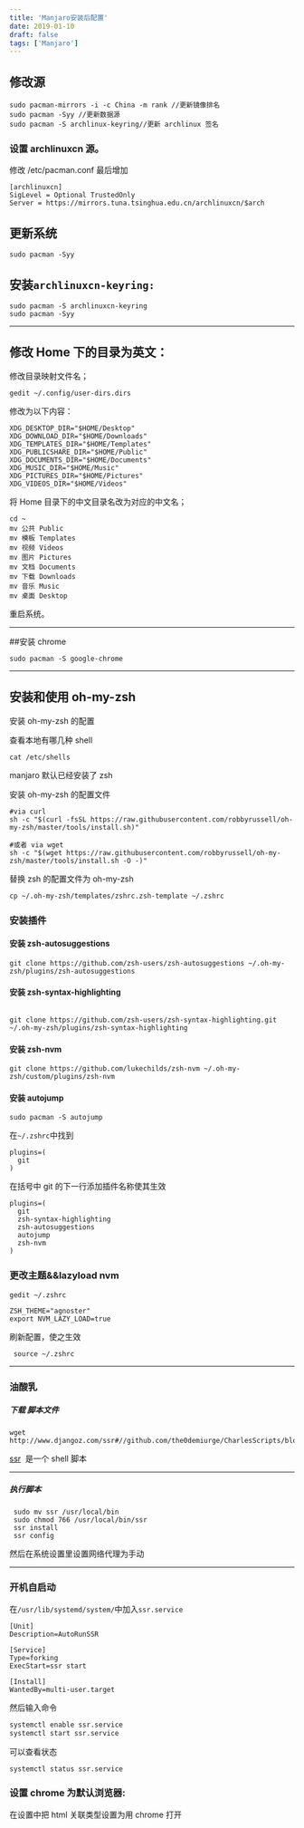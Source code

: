 ```yaml
---
title: 'Manjaro安装后配置'
date: 2019-01-10
draft: false
tags: ['Manjaro']
---
```


## 修改源

```
sudo pacman-mirrors -i -c China -m rank //更新镜像排名
sudo pacman -Syy //更新数据源
sudo pacman -S archlinux-keyring//更新 archlinux 签名
```

### 设置 archlinuxcn 源。

修改 /etc/pacman.conf
最后增加

```
[archlinuxcn]
SigLevel = Optional TrustedOnly
Server = https://mirrors.tuna.tsinghua.edu.cn/archlinuxcn/$arch

```

## 更新系统

```
sudo pacman -Syy
```

## 安装`archlinuxcn-keyring:`

```
sudo pacman -S archlinuxcn-keyring
sudo pacman -Syy
```

---

## 修改 Home 下的目录为英文：

修改目录映射文件名；

```
gedit ~/.config/user-dirs.dirs
```

修改为以下内容：

```
XDG_DESKTOP_DIR="$HOME/Desktop"
XDG_DOWNLOAD_DIR="$HOME/Downloads"
XDG_TEMPLATES_DIR="$HOME/Templates"
XDG_PUBLICSHARE_DIR="$HOME/Public"
XDG_DOCUMENTS_DIR="$HOME/Documents"
XDG_MUSIC_DIR="$HOME/Music"
XDG_PICTURES_DIR="$HOME/Pictures"
XDG_VIDEOS_DIR="$HOME/Videos"
```

将 Home 目录下的中文目录名改为对应的中文名；

```
cd ~
mv 公共 Public
mv 模板 Templates
mv 视频 Videos
mv 图片 Pictures
mv 文档 Documents
mv 下载 Downloads
mv 音乐 Music
mv 桌面 Desktop
```

重启系统。

---

##安装 chrome

```
sudo pacman -S google-chrome
```

---

## 安装和使用 oh-my-zsh

安装
oh-my-zsh 的配置

查看本地有哪几种 shell

```
cat /etc/shells
```

manjaro 默认已经安装了 zsh

安装 oh-my-zsh 的配置文件

```
#via curl
sh -c "$(curl -fsSL https://raw.githubusercontent.com/robbyrussell/oh-my-zsh/master/tools/install.sh)"

#或者 via wget
sh -c "$(wget https://raw.githubusercontent.com/robbyrussell/oh-my-zsh/master/tools/install.sh -O -)"
```

替换 zsh 的配置文件为 oh-my-zsh

```
cp ~/.oh-my-zsh/templates/zshrc.zsh-template ~/.zshrc
```

### 安装插件

#### 安装 zsh-autosuggestions

```
git clone https://github.com/zsh-users/zsh-autosuggestions ~/.oh-my-zsh/plugins/zsh-autosuggestions
```

#### 安装 zsh-syntax-highlighting

```

git clone https://github.com/zsh-users/zsh-syntax-highlighting.git ~/.oh-my-zsh/plugins/zsh-syntax-highlighting
```

#### 安装 zsh-nvm

```
git clone https://github.com/lukechilds/zsh-nvm ~/.oh-my-zsh/custom/plugins/zsh-nvm
```

#### 安装 autojump

```
sudo pacman -S autojump
```

在`~/.zshrc`中找到

```
plugins=(
  git
)
```

在括号中 git 的下一行添加插件名称使其生效

```
plugins=(
  git
  zsh-syntax-highlighting
  zsh-autosuggestions
  autojump
  zsh-nvm
)
```

### 更改主题&&lazyload nvm

```
gedit ~/.zshrc
```

```
ZSH_THEME="agnoster"
export NVM_LAZY_LOAD=true
```

刷新配置，使之生效

```
 source ~/.zshrc
```

---

### 油酸乳

##### 下载 脚本文件

```
wget http://www.djangoz.com/ssr#//github.com/the0demiurge/CharlesScripts/blob/master/charles/bin/ssr
```

[ssr](https://github.com/the0demiurge/CharlesScripts/blob/master/charles/bin/ssr)  是一个 shell 脚本

---

##### 执行脚本

```
 sudo mv ssr /usr/local/bin
 sudo chmod 766 /usr/local/bin/ssr
 ssr install
 ssr config
```

然后在系统设置里设置网络代理为手动

---

### 开机自启动

在`/usr/lib/systemd/system/`中加入`ssr.service`

```
[Unit]
Description=AutoRunSSR

[Service]
Type=forking
ExecStart=ssr start

[Install]
WantedBy=multi-user.target
```

然后输入命令

```bash
systemctl enable ssr.service
systemctl start ssr.service
```

可以查看状态

```
systemctl status ssr.service
```

### 设置 chrome 为默认浏览器:

在设置中把 html 关联类型设置为用 chrome 打开

